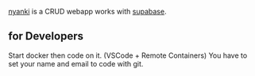 [nyanki](http://nyanki.vercel.app) is a CRUD webapp works with [supabase](https://app.supabase.io/).

## for Developers

Start docker then code on it. (VSCode + Remote Containers)
You have to set your name and email to code with git.
